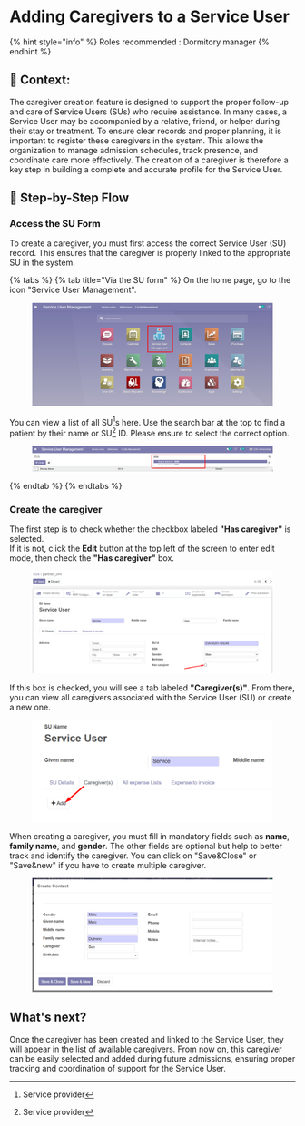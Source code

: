 # Adding Caregivers to a Service User

{% hint style="info" %}
Roles recommended : Dormitory manager
{% endhint %}

## **🧭** Context: <a href="#context" id="context"></a>

The caregiver creation feature is designed to support the proper follow-up and care of Service Users (SUs) who require assistance. In many cases, a Service User may be accompanied by a relative, friend, or helper during their stay or treatment. To ensure clear records and proper planning, it is important to register these caregivers in the system. This allows the organization to manage admission schedules, track presence, and coordinate care more effectively. The creation of a caregiver is therefore a key step in building a complete and accurate profile for the Service User.

## 🔄 Step-by-Step Flow

### Access the SU Form

To create a caregiver, you must first access the correct Service User (SU) record. This ensures that the caregiver is properly linked to the appropriate SU in the system.

{% tabs %}
{% tab title="Via the SU form" %}
On the home page, go to the icon "Service User Management".

<figure><img src="../../.gitbook/assets/image (64).png" alt=""><figcaption></figcaption></figure>

You can view a list of all SU[^1]s here. Use the search bar at the top to find a patient by their name or SU[^1] ID. Please ensure to select the correct option.

<figure><img src="../../.gitbook/assets/image (65).png" alt=""><figcaption></figcaption></figure>
{% endtab %}
{% endtabs %}

### Create the caregiver

The first step is to check whether the checkbox labeled **"Has caregiver"** is selected.\
If it is not, click the **Edit** button at the top left of the screen to enter edit mode, then check the **"Has caregiver"** box.

<figure><img src="../../.gitbook/assets/image (1).png" alt=""><figcaption></figcaption></figure>

If this box is checked, you will see a tab labeled **"Caregiver(s)"**. From there, you can view all caregivers associated with the Service User (SU) or create a new one.

<figure><img src="../../.gitbook/assets/image (2).png" alt=""><figcaption></figcaption></figure>

When creating a caregiver, you must fill in mandatory fields such as **name**, **family name**, and **gender**. The other fields are optional but help to better track and identify the caregiver. You can click on "Save\&Close" or "Save\&new" if you have to create multiple caregiver.&#x20;

<figure><img src="../../.gitbook/assets/image (3).png" alt=""><figcaption></figcaption></figure>

## What's next?&#x20;

Once the caregiver has been created and linked to the Service User, they will appear in the list of available caregivers. From now on, this caregiver can be easily selected and added during future admissions, ensuring proper tracking and coordination of support for the Service User.



[^1]: Service provider
